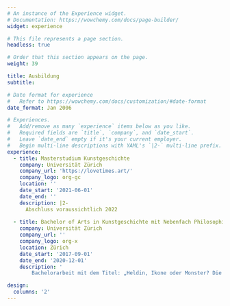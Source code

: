 ```yaml
---
# An instance of the Experience widget.
# Documentation: https://wowchemy.com/docs/page-builder/
widget: experience

# This file represents a page section.
headless: true

# Order that this section appears on the page.
weight: 39

title: Ausbildung
subtitle:

# Date format for experience
#   Refer to https://wowchemy.com/docs/customization/#date-format
date_format: Jan 2006

# Experiences.
#   Add/remove as many `experience` items below as you like.
#   Required fields are `title`, `company`, and `date_start`.
#   Leave `date_end` empty if it's your current employer.
#   Begin multi-line descriptions with YAML's `|2-` multi-line prefix.
experience:
  - title: Masterstudium Kunstgeschichte
    company: Universität Zürich
    company_url: 'https://lovetimes.art/'
    company_logo: org-gc
    location: ''
    date_start: '2021-06-01'
    date_end: ''
    description: |2-       
      Abschluss voraussichtlich 2022
        
  - title: Bachelor of Arts in Kunstgeschichte mit Nebenfach Philosophie
    company: Universität Zürich
    company_url: ''
    company_logo: org-x
    location: Zürich
    date_start: '2017-09-01'
    date_end: '2020-12-01'
    description: '
        Bachelorarbeit mit dem Titel: „Heldin, Ikone oder Monster? Die Darstellung der Widerstandskämpferin Djamila Bouhired in der Videoarbeit „Have You Ever Killed a Bear? Or Becoming Jamila“ von Marwa Arsanios“.'

design:
  columns: '2'
---
```

